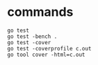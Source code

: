 # commands

```
go test
go test -bench .
go test -cover
go test -coverprofile c.out
go tool cover -html=c.out
```
